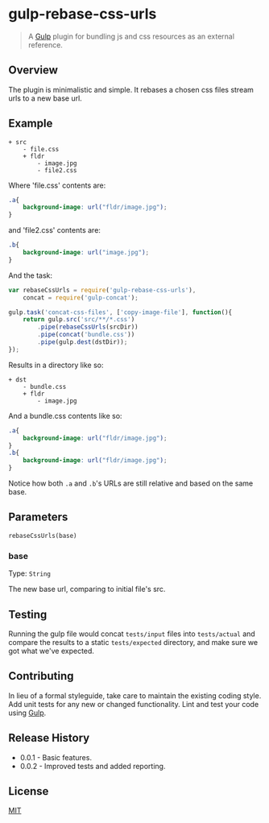 # gulp-rebase-css-urls

> A [Gulp](http://gulpjs.com/) plugin for bundling js and css resources as an external reference.

## Overview

The plugin is minimalistic and simple. It rebases a chosen css files stream urls to a new base url.

## Example

```
+ src
    - file.css
    + fldr
        - image.jpg
        - file2.css
```

Where 'file.css' contents are:

```css
.a{
    background-image: url("fldr/image.jpg");
}
```

and 'file2.css' contents are:

```css
.b{
    background-image: url("image.jpg");
}
```

And the task:

```js
var rebaseCssUrls = require('gulp-rebase-css-urls'),
    concat = require('gulp-concat');

gulp.task('concat-css-files', ['copy-image-file'], function(){
    return gulp.src('src/**/*.css')
        .pipe(rebaseCssUrls(srcDir))
        .pipe(concat('bundle.css'))
        .pipe(gulp.dest(dstDir));
});
```

Results in a directory like so:

```
+ dst
    - bundle.css
    + fldr
        - image.jpg
```

And a bundle.css contents like so:

```css
.a{
    background-image: url("fldr/image.jpg");
}
.b{
    background-image: url("fldr/image.jpg");
}
```

Notice how both `.a` and `.b`'s URLs are still relative and based on the same base.

## Parameters

`rebaseCssUrls(base)`

### base
Type: `String`

The new base url, comparing to initial file's src.

## Testing
Running the gulp file would concat `tests/input` files into `tests/actual` and compare the results to a static `tests/expected` directory, and make sure we got what we've expected.

## Contributing
In lieu of a formal styleguide, take care to maintain the existing coding style. Add unit tests for any new or changed functionality. Lint and test your code using [Gulp](http://gulpjs.com/).

## Release History
 - 0.0.1 - Basic features.
 - 0.0.2 - Improved tests and added reporting.

## License
[MIT](https://github.com/welldone-software/gulp-bundle-file/blob/master/LICENSE)
